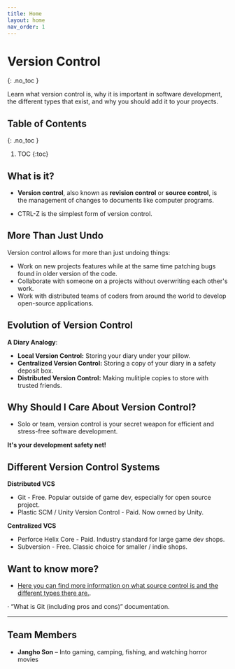 ```yaml
---
title: Home
layout: home
nav_order: 1
---
```


<!-- prettier-ignore-start -->
# **Version Control**
{: .no_toc }

Learn what version control is, why it is important in software development, the different types that exist, and why you should add it to your proyects.

## Table of Contents
{: .no_toc }

1. TOC
{:toc}

<!-- prettier-ignore-end -->

## What is it?

- **Version control**, also known as **revision control** or **source control**, is the management of changes to documents like computer programs.

- CTRL-Z is the simplest form of version control.

## More Than Just Undo

Version control allows for more than just undoing things:
- Work on new projects features while at the same time patching bugs found in older version of the code.
- Collaborate with someone on a projects without overwriting each other's work.
- Work with distributed teams of coders from around the world to develop open-source applications.

## Evolution of Version Control

**A Diary Analogy**:

- **Local Version Control:** Storing your diary under your pillow.
- **Centralized Version Control:** Storing a copy of your diary in a safety deposit box.
- **Distributed Version Control:** Making mulitiple copies to store with trusted friends.

## Why Should I Care About Version Control?
- Solo or team, version control is your secret weapon for efficient and stress-free software development.

**It's your development safety net!**

## Different Version Control Systems

**Distributed VCS**
- Git - Free. Popular outside of game dev, especially for open source project.
- Plastic SCM / Unity Version Control - Paid. Now owned by Unity.

**Centralized VCS**
- Perforce Helix Core - Paid. Industry standard for large game dev shops.
- Subversion - Free. Classic choice for smaller / indie shops.

## Want to know more?

- [Here you can find more information on what source control is and the different types there are.](https://git-scm.com/book/ms/v2/Getting-Started-About-Version-Control).



· “What is Git (including pros and cons)” documentation.

---

## Team Members

- **Jangho Son** – Into gaming, camping, fishing, and watching horror movies
